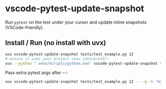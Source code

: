 # vscode-pytest-update-snapshot

Run `pytest` on the test under your cursor and update inline snapshots (VSCode-friendly).

## Install / Run (no install with uvx)

```bash
uvx vscode-pytest-update-snapshot tests/test_example.py 12
# ensure it uses your project venv interpreter:
uvx --python ".venv/Scripts/python.exe" vscode-pytest-update-snapshot tests/test_example.py 12
```

Pass extra pytest args after --:

```bash
uvx vscode-pytest-update-snapshot tests/test_example.py 12 -- -q -k "mycase"
```